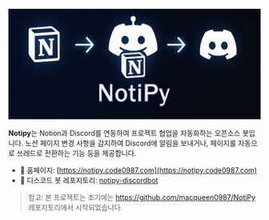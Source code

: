 ![a](https://github.com/Notipy-DiscordBot/Notipy/blob/main/resources/banner.png)

**Notipy**는 Notion과 Discord를 연동하여 프로젝트 협업을 자동화하는 오픈소스 봇입니다.
노션 페이지 변경 사항을 감지하여 Discord에 알림을 보내거나, 페이지를 자동으로 쓰레드로 전환하는 기능 등을 제공합니다.

* 🔗 홈페이지: [https://notipy.code0987.com](https://notipy.code0987.com)
* 💬 디스코드 봇 레포지토리: [notipy-discordbot](https://github.com/Notipy-DiscordBot/Notipy)

> 참고: 본 프로젝트는 초기에는 https://github.com/macqueen0987/NotiPy 레포지토리에서 시작되었습니다.
